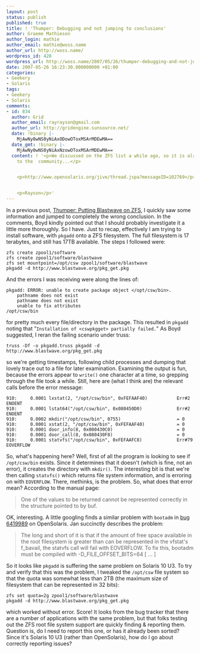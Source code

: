 ```yaml
---
layout: post
status: publish
published: true
title: ! 'Thumper: Debugging and not jumping to conclusions'
author: Graeme Mathieson
author_login: mathie
author_email: mathie@woss.name
author_url: http://woss.name/
wordpress_id: 428
wordpress_url: http://woss.name/2007/05/26/thumper-debugging-and-not-jumping-to-conclusions/
date: 2007-05-26 16:23:30.000000000 +01:00
categories:
- Geekery
- Solaris
tags:
- Geekery
- Solaris
comments:
- id: 834
  author: Grid
  author_email: rayrayson@gmail.com
  author_url: http://gridengine.sunsource.net/
  date: !binary |-
    MjAwNy0wNS0yNiAxODowOToxMSArMDEwMA==
  date_gmt: !binary |-
    MjAwNy0wNS0yNiAxNzowOToxMSArMDEwMA==
  content: ! '<p>We discussed on the ZFS list a while ago, so it is already known
    to the  community...</p>


    <p>http://www.opensolaris.org/jive/thread.jspa?messageID=102769</p>


    <p>Rayson</p>'
---
```

In a previous post, [Thumper: Putting Blastwave on ZFS](http://woss.name/2007/05/25/thumper-putting-blastwave-on-zfs/), I quickly saw some information and jumped to completely the wrong conclusion.  In the comments, Boyd kindly pointed out that I should probably investigate it a little more thoroughly.  So I have.  Just to recap, effectively I am trying to install software, with `pkgadd` onto a ZFS filesystem.  The full filesystem is 17 terabytes, and still has 17TB available.  The steps I followed were:

    zfs create zpool1/software
    zfs create zpool1/software/blastwave
    zfs set mountpoint=/opt/csw zpool1/software/blastwave
    pkgadd -d http://www.blastwave.org/pkg_get.pkg

And the errors I was receiving were along the lines of:

    pkgadd: ERROR: unable to create package object </opt/csw/bin>.
        pathname does not exist
        pathname does not exist
        unable to fix attributes
    /opt/csw/bin

for pretty much every file/directory in the package.  This resulted in `pkgadd` noting that "`Installation of <cswpkgget> partially failed.`"  As Boyd suggested, I reran the failing scenario under truss:

    truss -Df -o pkgadd.truss pkgadd -d http://www.blastwave.org/pkg_get.pkg

so we're getting timestamps, following child processes and dumping that lovely trace out to a file for later examination.  Examining the output is fun, because the errors appear to `write()` one character at a time, so grepping through the file took a while.  Still, here are (what I think are) the relevant calls before the error message:

    910:     0.0001 lxstat(2, "/opt/csw/bin", 0xFEFAAF40)           Err#2 ENOENT
    910:     0.0001 lstat64("/opt/csw/bin", 0x080450D0)             Err#2 ENOENT
    910:     0.0002 mkdir("/opt/csw/bin", 0755)                     = 0
    910:     0.0001 xstat(2, "/opt/csw/bin", 0xFEFAAF40)            = 0
    910:     0.0001 door_info(8, 0x080430C0)                        = 0
    910:     0.0001 door_call(8, 0x080430F8)                        = 0
    910:     0.0001 statvfs("/opt/csw/bin", 0xFEFAAFC8)             Err#79 EOVERFLOW

So, what's happening here?  Well, first of all the program is looking to see if `/opt/csw/bin` exists.  Since it determines that it doesn't (which is fine, not an error), it creates the directory with `mkdir()`.  The interesting bit is that we're then calling `statvfs()` which returns file system information, and is erroring on with `EOVERFLOW`.  There, methinks, is the problem.  So, what does that error mean?  According to the manual page:

> One of the  values  to  be  returned cannot  be  represented correctly in the structure pointed to by buf.

OK, interesting.  A little googling finds a similar problem with `bootadm` in [bug 6419989](http://bugs.opensolaris.org/bugdatabase/view_bug.do?bug_id=6419989) on OpenSolaris.  Jan succinctly describes the problem:

> The long and short of it is that if the amount of free space available in the root filesystem is greater than can be represented in the vfstat's f_bavail, the statvfs call will fail with EOVERFLOW.  To fix this, bootadm must be compiled with -D_FILE_OFFSET_BITS=64 [ ... ]

So it looks like `pkgadd` is suffering the same problem on Solaris 10 U3.  To try and verify that this was the problem, I tweaked the `/opt/csw` file system so that the quota was somewhat less than 2TB (the maximum size of filesystem that can be represented in 32 bits):

    zfs set quota=2g zpool1/software/blastwave
    pkgadd -d http://www.blastwave.org/pkg_get.pkg

which worked without error.  Score!  It looks from the bug tracker that there are a number of applications with the same problem, but that folks testing out the ZFS root file system support are quickly finding & reporting them.  Question is, do I need to report this one, or has it already been sorted?  Since it's Solaris 10 U3 (rather than OpenSolaris), how do I go about correctly reporting issues?
